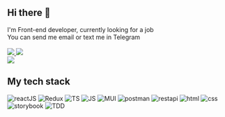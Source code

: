 
<h2>Hi there 👋</h2>
I'm Front-end developer, currently looking for a job</br>
You can send me email or text me in Telegram</br></br>
<a href='mailto:igorrud95@gmail.com'>
    <img src=https://img.shields.io/badge/Gmail-D14836?style=for-the-badge&logo=gmail&logoColor=white />
 </a>
 <a href='https://t.me/theroodi'>
    <img src=https://img.shields.io/badge/Telegram-2CA5E0?style=for-the-badge&logo=telegram&logoColor=white />
 </a><br/>
 <a href='https://theroodi.github.io/portfolio'>
    <img src=https://img.shields.io/website-up-down-green-red/http/theroodi.github.io/portfolio />
 </a>


<h2>My tech stack</h2>
<div>
<img src=https://img.shields.io/badge/React-20232A?style=for-the-badge&logo=react&logoColor=61DAFB alt='reactJS'/>
<img src=https://img.shields.io/badge/Redux-593D88?style=for-the-badge&logo=redux&logoColor=white alt='Redux'/>
<img src=https://img.shields.io/badge/TypeScript-blue?logo=typescript&logoColor=white&style=for-the-badge alt='TS'/>
<img src=https://img.shields.io/badge/JavaScript-yellow?logo=JavaScript&logoColor=white&style=for-the-badge alt='JS'/>
<img src=https://img.shields.io/badge/mui-blue?logo=mui&logoColor=white&style=for-the-badge alt='MUI'/>
<img src=https://img.shields.io/badge/postman-orange?logo=postman&logoColor=white&style=for-the-badge alt='postman'/>
<img src=https://img.shields.io/badge/rest%20api-blue?logo=restapi&logoColor=white&style=for-the-badge alt='restapi'/>
<img src=https://img.shields.io/badge/HTML5-E34F26?style=for-the-badge&logo=html5&logoColor=white alt='html'/>
<img src=https://img.shields.io/badge/CSS3-1572B6?style=for-the-badge&logo=css3&logoColor=white alt='css'/>
<img src=https://img.shields.io/badge/storybook-pink?logo=storybook&logoColor=grey&style=for-the-badge alt='storybook'/>
<img src=https://img.shields.io/badge/TDD-pink?logo=TDD&logoColor=white&style=for-the-badge alt='TDD'/> 
</div>




